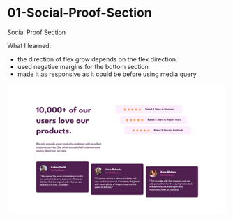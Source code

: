 # 01-Social-Proof-Section

Social Proof Section

What I learned:

- the direction of flex grow depends on the flex direction.
- used negative margins for the bottom section
- made it as responsive as it could be before using media query

![screenshot](screenshot-1.png)
